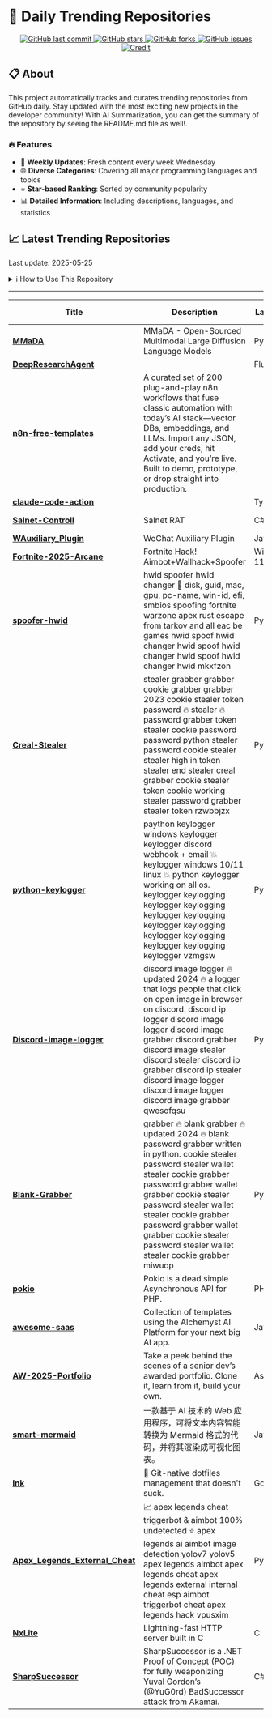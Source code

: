 # 🌟 Daily Trending Repositories

<div align="center">
<a href="https://github.com/marc-ko/daily-trending-repo/commits/main">
    <img src="https://img.shields.io/github/last-commit/marc-ko/daily-trending-repo" alt="GitHub last commit" />
</a>

<a href="https://github.com/marc-ko/daily-trending-repo/stargazers">
    <img src="https://img.shields.io/github/stars/marc-ko/daily-trending-repo" alt="GitHub stars" />
</a>
<a href="https://github.com/marc-ko/daily-trending-repo/network/members">
    <img src="https://img.shields.io/github/forks/marc-ko/daily-trending-repo" alt="GitHub forks" />
</a>
<a href="https://github.com/marc-ko/daily-trending-repo/issues">
    <img src="https://img.shields.io/github/issues/marc-ko/daily-trending-repo" alt="GitHub issues" />
</a>
<a alt="credit" href="https://github.com/zezhishao/DailyArXiv">
 <img src="https://img.shields.io/badge/credit%20-%20Idea%20From%20This%20Repo-blue" alt="Credit">
</a>
</div>

## 📋 About

This project automatically tracks and curates trending repositories from GitHub daily. Stay updated with the most exciting new projects in the developer community! With AI Summarization, you can get the summary of the repository by seeing the README.md file as well!.

### 🔥 Features

- 🔄 **Weekly Updates**: Fresh content every week Wednesday
- 🌐 **Diverse Categories**: Covering all major programming languages and topics
- ⭐ **Star-based Ranking**: Sorted by community popularity
- 📊 **Detailed Information**: Including descriptions, languages, and statistics

## 📈 Latest Trending Repositories

Last update: 2025-05-25

<details>
<summary>ℹ️ How to Use This Repository</summary>

1. **Star & Watch**: Click the 'Star' and 'Watch' buttons to receive weekly email notifications
2. **Browse**: Explore trending repositories organized by popularity
3. **Contribute**: Feel free to open issues or suggest improvements

</details>

---

| **Title** | **Description** | **Language** | **Summary** | **Tags** | **Stars Count** |
| --- | --- | --- | --- | --- | --- |
| **[MMaDA](https://github.com/Gen-Verse/MMaDA)** | MMaDA - Open-Sourced Multimodal Large Diffusion Language Models | Python |  | <details><summary>diffu...</summary><p>diffusion-models, llm-reasoning, unified-multimodal-understanding-and-generation</p></details> | 588 |
| **[DeepResearchAgent](https://github.com/SkyworkAI/DeepResearchAgent)** |  | Fluent |  |  | 440 |
| **[n8n-free-templates](https://github.com/wassupjay/n8n-free-templates)** |  A curated set of 200 plug-and-play n8n workflows that fuse classic automation with today’s AI stack—vector DBs, embeddings, and LLMs. Import any JSON, add your creds, hit Activate, and you’re live. Built to demo, prototype, or drop straight into production. |  |  | <details><summary>autom...</summary><p>automation, automation-templates, integration, n8n, n8n-autom, n8n-template, no-code-ai, no-code-automation</p></details> | 425 |
| **[claude-code-action](https://github.com/anthropics/claude-code-action)** |  | TypeScript |  |  | 349 |
| **[Salnet-Controll](https://github.com/luis22d/Salnet-Controll)** | Salnet RAT | C# |  | <details><summary>fud-r...</summary><p>fud-rat, rat, rat-fud, remote-admin-tool, remote-administration-tool, remote-administrative-tool, remote-desktop, remote-tool</p></details> | 225 |
| **[WAuxiliary_Plugin](https://github.com/HdShare/WAuxiliary_Plugin)** | WeChat Auxiliary Plugin | Java |  |  | 221 |
| **[Fortnite-2025-Arcane](https://github.com/ferstskyfall94/Fortnite-2025-Arcane)** | Fortnite Hack! Aimbot+Wallhack+Spoofer | Win 10-11 | Fortnite Cheats | Full Free |  |  | <details><summary>fortn...</summary><p>fortnite-2025</p></details> | 211 |
| **[spoofer-hwid](https://github.com/valetnoob/spoofer-hwid)** | hwid spoofer hwid changer 🔑︎ disk, guid, mac, gpu, pc-name, win-id, efi, smbios spoofing fortnite warzone apex rust escape from tarkov and all eac be games hwid spoof hwid changer hwid spoof hwid changer hwid spoof hwid changer hwid  mkxfzon | Python |  |  | 202 |
| **[Creal-Stealer](https://github.com/endguypie8385/Creal-Stealer)** | stealer grabber grabber cookie grabber grabber 2023 cookie stealer token password 🔥 stealer 🔥 password grabber token stealer cookie password password python stealer password cookie stealer stealer high in token stealer end stealer creal grabber cookie stealer token cookie working stealer password grabber stealer token rzwbbjzx | Python |  |  | 201 |
| **[python-keylogger](https://github.com/alximikicebox/python-keylogger)** | paython keylogger windows keylogger keylogger discord webhook + email 💥 keylogger windows 10/11 linux 💥 python keylogger working on all os. keylogger keylogging keylogger keylogging keylogger keylogging keylogger keylogging keylogger keylogging keylogger keylogging keylogger  vzmgsw | Python |  |  | 201 |
| **[Discord-image-logger](https://github.com/wargunreberry9492/Discord-image-logger)** | discord image logger 🔥 updated 2024 🔥 a logger that logs people that click on open image in browser on discord. discord ip logger discord image logger discord image grabber discord grabber discord image stealer discord stealer discord ip grabber discord ip stealer discord image logger discord image logger discord image grabber qwesofqsu | Python |  |  | 199 |
| **[Blank-Grabber](https://github.com/odinokiyorelfanta9/Blank-Grabber)** | grabber 🔥 blank grabber 🔥 updated 2024 🔥 blank password grabber written in python. cookie stealer password stealer wallet stealer cookie grabber password grabber wallet grabber cookie stealer password stealer wallet stealer cookie grabber password grabber wallet grabber cookie stealer password stealer wallet stealer cookie grabber miwuop | Python |  |  | 199 |
| **[pokio](https://github.com/nunomaduro/pokio)** | Pokio is a dead simple Asynchronous API for PHP. | PHP |  |  | 184 |
| **[awesome-saas](https://github.com/Alchemyst-ai/awesome-saas)** | Collection of templates using the Alchemyst AI Platform for your next big AI app. | JavaScript |  | <details><summary>agent...</summary><p>agentic-ai, ai-agent, ai-saas, alchemyst-ai</p></details> | 179 |
| **[AW-2025-Portfolio](https://github.com/AntoineW/AW-2025-Portfolio)** | Take a peek behind the scenes of a senior dev’s awarded portfolio. Clone it, learn from it, build your own. | Astro |  |  | 175 |
| **[smart-mermaid](https://github.com/liujuntao123/smart-mermaid)** | 一款基于 AI 技术的 Web 应用程序，可将文本内容智能转换为 Mermaid 格式的代码，并将其渲染成可视化图表。 | JavaScript |  |  | 170 |
| **[lnk](https://github.com/yarlson/lnk)** | 🔗 Git-native dotfiles management that doesn't suck. | Go |  | <details><summary>confi...</summary><p>configuration-management, devtools, dotfiles, dotfiles-manager</p></details> | 158 |
| **[Apex_Legends_External_Cheat](https://github.com/smailik257/Apex_Legends_External_Cheat)** | 📈 apex legends cheat triggerbot & aimbot 100% undetected ⭐ apex legends ai aimbot image detection yolov7 yolov5 apex legends aimbot apex legends cheat apex legends external internal cheat esp aimbot triggerbot cheat apex legends hack vpusxim | Python |  |  | 151 |
| **[NxLite](https://github.com/dexter-xD/NxLite)** | Lightning-fast HTTP server built in C | C |  | <details><summary>c, ht...</summary><p>c, http-server</p></details> | 147 |
| **[SharpSuccessor](https://github.com/logangoins/SharpSuccessor)** | SharpSuccessor is a .NET Proof of Concept (POC) for fully weaponizing Yuval Gordon’s (@YuG0rd) BadSuccessor attack from Akamai. | C# |  |  | 130 |

